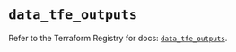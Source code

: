 # `data_tfe_outputs`

Refer to the Terraform Registry for docs: [`data_tfe_outputs`](https://registry.terraform.io/providers/hashicorp/tfe/0.51.0/docs/data-sources/outputs).
